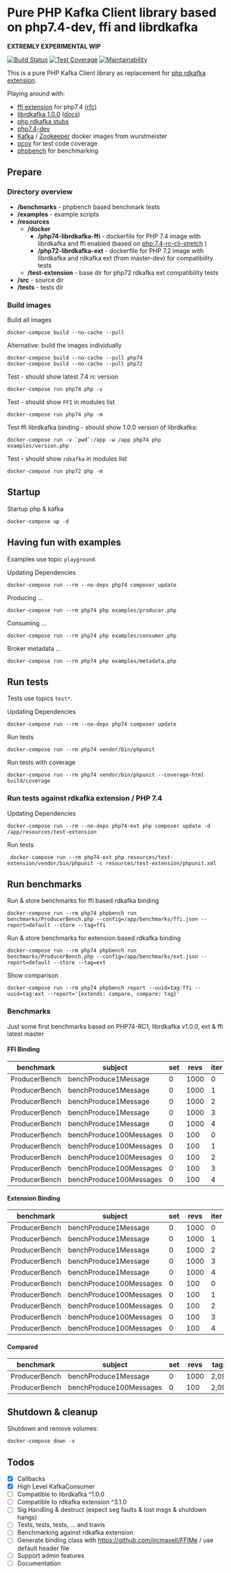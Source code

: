 # Pure PHP Kafka Client library based on php7.4-dev, ffi and librdkafka

__EXTREMLY EXPERIMENTAL WIP__

[![Build Status](https://travis-ci.org/dirx/php-ffi-librdkafka.svg?branch=master)](https://travis-ci.org/dirx/php-ffi-librdkafka)
[![Test Coverage](https://api.codeclimate.com/v1/badges/e60645b9d6d8fa9dd9d6/test_coverage)](https://codeclimate.com/github/dirx/php-ffi-librdkafka/test_coverage)
[![Maintainability](https://api.codeclimate.com/v1/badges/e60645b9d6d8fa9dd9d6/maintainability)](https://codeclimate.com/github/dirx/php-ffi-librdkafka/maintainability)

This is a pure PHP Kafka Client library as replacement for [php rdkafka extension](https://github.com/arnaud-lb/php-rdkafka).

Playing around with:

* [ffi extension](https://github.com/php/php-src/tree/PHP-7.4/ext/ffi) for php7.4 ([rfc](https://wiki.php.net/rfc/ffi))
* [librdkafka 1.0.0](https://github.com/edenhill/librdkafka) ([docs](https://docs.confluent.io/current/clients/librdkafka/rdkafka_8h.html))
* [php rdkafka stubs](https://github.com/kwn/php-rdkafka-stubs)
* [php7.4-dev](https://github.com/php/php-src/tree/PHP-7.4)
* [Kafka](https://hub.docker.com/r/wurstmeister/kafka/) / [Zookeeper](https://hub.docker.com/r/wurstmeister/zookeeper/) docker images from wurstmeister
* [pcov](https://github.com/krakjoe/pcov) for test code coverage
* [phpbench](https://github.com/phpbench/phpbench) for benchmarking

## Prepare

### Directory overview

* __/benchmarks__ - phpbench based benchmark tests
* __/examples__ - example scripts
* __/resources__
  * __/docker__
    * __/php74-librdkafka-ffi__ - dockerfile for PHP 7.4 image with librdkafka and ffi enabled (based on [php:7.4-rc-cli-stretch](https://hub.docker.com/_/php) )
    * __/php72-librdkafka-ext__ - dockerfile for PHP 7.2 image with librdkafka and rdkafka ext (from master-dev) for compatibility tests
  * __/test-extension__ - base dir for php72 rdkafka ext compatibility tests
* __/src__ - source dir
* __/tests__ - tests dir 

### Build images

Build all images

    docker-compose build --no-cache --pull
    
Alternative: build the images individually

    docker-compose build --no-cache --pull php74
    docker-compose build --no-cache --pull php72

Test - should show latest 7.4 rc version

    docker-compose run php74 php -v

Test - should show ```FFI``` in modules list

    docker-compose run php74 php -m

Test ffi librdkafka binding - should show 1.0.0 version of librdkafka:

    docker-compose run -v `pwd`:/app -w /app php74 php examples/version.php
   
Test - should show ```rdkafka``` in modules list

    docker-compose run php72 php -m

## Startup

Startup php & kafka

    docker-compose up -d
    
## Having fun with examples

Examples use topic ```playground```.

Updating Dependencies

    docker-compose run --rm --no-deps php74 composer update

Producing ...

    docker-compose run --rm php74 php examples/producer.php

Consuming ...

    docker-compose run --rm php74 php examples/consumer.php
    
Broker metadata ...

    docker-compose run --rm php74 php examples/metadata.php
    
## Run tests

Tests use topics ```test*```.
    
Updating Dependencies

    docker-compose run --rm --no-deps php74 composer update

Run tests

    docker-compose run --rm php74 vendor/bin/phpunit

Run tests with coverage

    docker-compose run --rm php74 vendor/bin/phpunit --coverage-html build/coverage

### Run tests against rdkafka extension / PHP 7.4

Updating Dependencies

    docker-compose run --rm --no-deps php74-ext php composer update -d /app/resources/test-extension

Run tests

     docker-compose run --rm php74-ext php resources/test-extension/vendor/bin/phpunit -c resources/test-extension/phpunit.xml

## Run benchmarks

Run & store benchmarks for ffi based rdkafka binding

    docker-compose run --rm php74 phpbench run benchmarks/ProducerBench.php --config=/app/benchmarks/ffi.json --report=default --store --tag=ffi

Run & store benchmarks for extension based rdkafka binding

    docker-compose run --rm php74 phpbench run benchmarks/ProducerBench.php --config=/app/benchmarks/ext.json --report=default --store --tag=ext    

Show comparison

    docker-compose run --rm php74 phpbench report --uuid=tag:ffi --uuid=tag:ext --report='{extends: compare, compare: tag}'

### Benchmarks

Just some first benchmarks based on PHP74-RC1, librdkafka v1.0.0, ext & ffi latest master

#### FFI Binding

| benchmark     | subject                 | set | revs | iter | mem_peak   | time_rev    | comp_z_value | comp_deviation |
|---------------|-------------------------|-----|------|------|------------|-------------|--------------|----------------|
| ProducerBench | benchProduce1Message    | 0   | 1000 | 0    | 1,112,584b | 2,181.850μs | +1.88σ       | +4.31%         |
| ProducerBench | benchProduce1Message    | 0   | 1000 | 1    | 1,112,584b | 2,095.888μs | +0.09σ       | +0.20%         |
| ProducerBench | benchProduce1Message    | 0   | 1000 | 2    | 1,112,584b | 2,062.261μs | -0.62σ       | -1.41%         |
| ProducerBench | benchProduce1Message    | 0   | 1000 | 3    | 1,112,584b | 2,072.470μs | -0.4σ        | -0.92%         |
| ProducerBench | benchProduce1Message    | 0   | 1000 | 4    | 1,112,584b | 2,046.090μs | -0.95σ       | -2.18%         |
| ProducerBench | benchProduce100Messages | 0   | 100  | 0    | 1,112,584b | 2,068.870μs | -0.25σ       | -1.36%         |
| ProducerBench | benchProduce100Messages | 0   | 100  | 1    | 1,112,584b | 1,942.630μs | -1.34σ       | -7.38%         |
| ProducerBench | benchProduce100Messages | 0   | 100  | 2    | 1,112,584b | 2,024.420μs | -0.63σ       | -3.48%         |
| ProducerBench | benchProduce100Messages | 0   | 100  | 3    | 1,112,584b | 2,184.520μs | +0.76σ       | +4.15%         |
| ProducerBench | benchProduce100Messages | 0   | 100  | 4    | 1,112,584b | 2,266.550μs | +1.47σ       | +8.06%         |

#### Extension Binding

| benchmark     | subject                 | set | revs | iter | mem_peak | time_rev    | comp_z_value | comp_deviation |
|---------------|-------------------------|-----|------|------|----------|-------------|--------------|----------------|
| ProducerBench | benchProduce1Message    | 0   | 1000 | 0    | 873,248b | 1,945.637μs | -1.17σ       | -4.72%         |
| ProducerBench | benchProduce1Message    | 0   | 1000 | 1    | 873,248b | 1,942.173μs | -1.21σ       | -4.89%         |
| ProducerBench | benchProduce1Message    | 0   | 1000 | 2    | 873,248b | 2,098.593μs | +0.69σ       | +2.77%         |
| ProducerBench | benchProduce1Message    | 0   | 1000 | 3    | 873,248b | 2,142.959μs | +1.22σ       | +4.95%         |
| ProducerBench | benchProduce1Message    | 0   | 1000 | 4    | 873,248b | 2,080.549μs | +0.47σ       | +1.89%         |
| ProducerBench | benchProduce100Messages | 0   | 100  | 0    | 873,248b | 1,918.190μs | -1.21σ       | -4.96%         |
| ProducerBench | benchProduce100Messages | 0   | 100  | 1    | 873,248b | 2,065.260μs | +0.57σ       | +2.32%         |
| ProducerBench | benchProduce100Messages | 0   | 100  | 2    | 873,248b | 1,947.300μs | -0.86σ       | -3.52%         |
| ProducerBench | benchProduce100Messages | 0   | 100  | 3    | 873,248b | 2,147.980μs | +1.57σ       | +6.42%         |
| ProducerBench | benchProduce100Messages | 0   | 100  | 4    | 873,248b | 2,013.150μs | -0.06σ       | -0.26%         |

#### Compared

| benchmark     | subject                 | set | revs | tag:ffi:mean | tag:ext:mean |
|---------------|-------------------------|-----|------|--------------|--------------|
| ProducerBench | benchProduce1Message    | 0   | 1000 | 2,091.712μs  | 2,041.982μs  |
| ProducerBench | benchProduce100Messages | 0   | 100  | 2,097.398μs  | 2,018.376μs  |

## Shutdown & cleanup

Shutdown and remove volumes:

    docker-compose down -v

## Todos

* [x] Callbacks
* [x] High Level KafkaConsumer
* [ ] Compatible to librdkafka ^1.0.0
* [ ] Compatible to rdkafka extension ^3.1.0
* [ ] Sig Handling & destruct (expect seg faults & lost msgs & shutdown hangs)
* [ ] Tests, tests, tests, ... and travis
* [ ] Benchmarking against rdkafka extension
* [ ] Generate binding class with https://github.com/ircmaxell/FFIMe / use default header file
* [ ] Support admin features
* [ ] Documentation
